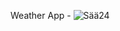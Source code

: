 Weather App -
![Sää24](https://user-images.githubusercontent.com/51227125/68129949-2dde6a80-ff23-11e9-934e-bfbd80b3a76c.png)
